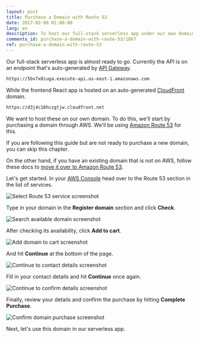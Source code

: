 ```yaml
---
layout: post
title: Purchase a Domain with Route 53
date: 2017-02-08 01:00:00
lang: en
description: To host our full-stack serverless app under our own domain name in AWS we are going to purchase a domain using Route 53.
comments_id: purchase-a-domain-with-route-53/1867
ref: purchase-a-domain-with-route-53
---
```


Our full-stack serverless app is almost ready to go. Currently the API is on an endpoint that's auto-generated by [API Gateway](https://aws.amazon.com/api-gateway/).

``` txt
https://5bv7x0iuga.execute-api.us-east-1.amazonaws.com
```

While the frontend React app is hosted on an auto-generated [CloudFront](https://aws.amazon.com/cloudfront/) domain.

``` txt
https://d3j4c16hczgtjw.cloudfront.net
```

We want to host these on our own domain. To do this, we'll start by purchasing a domain through AWS. We'll be using [Amazon Route 53](https://aws.amazon.com/route53/) for this.

If you are following this guide but are not ready to purchase a new domain, you can skip this chapter.

On the other hand, if you have an existing domain that is not on AWS, follow these docs to [move it over to Amazon Route 53](https://docs.aws.amazon.com/Route53/latest/DeveloperGuide/MigratingDNS.html).

Let's get started. In your [AWS Console](https://console.aws.amazon.com) head over to the Route 53 section in the list of services.

![Select Route 53 service screenshot](/assets/select-route-53-service.png)

Type in your domain in the **Register domain** section and click **Check**.

![Search available domain screenshot](/assets/search-available-domain.png)

After checking its availability, click **Add to cart**.

![Add domain to cart screenshot](/assets/add-domain-to-cart.png)

And hit **Continue** at the bottom of the page.

![Continue to contact details screenshot](/assets/continue-to-contact-detials.png)

Fill in your contact details and hit **Continue** once again.

![Continue to confirm details screenshot](/assets/continue-to-confirm-detials.png)

Finally, review your details and confirm the purchase by hitting **Complete Purchase**.

![Confirm domain purchase screenshot](/assets/confirm-domain-purchase.png)

Next, let's use this domain in our serverless app.
